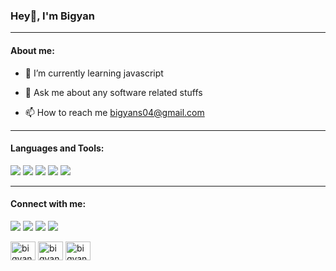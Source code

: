 ### Hey👋, I'm Bigyan

---

<h4 align="left">About me:</h4>

- 🌱 I’m currently learning javascript

- 💬 Ask me about any software related stuffs

- 📫 How to reach me bigyans04@gmail.com

---

<h4 align="left">Languages and Tools:</h4>
<p align="left">
  <img src="https://img.shields.io/badge/-HTML5-E34C26?style=flat&logo=html5&logoColor=white"/>
  <img src="https://img.shields.io/badge/-CSS3-264de4?style=flat&logo=css3&logoColor=white"/>
  <img src="https://img.shields.io/badge/-Tailwindcss-06b6d4?style=flat&logo=tailwindcss&logoColor=white"/>
  <img src="https://img.shields.io/badge/-Javascript-F7DF1E?style=flat&logo=javascript&logoColor=white"/>
  <img src="https://img.shields.io/badge/-React-1c2c4c?style=flat&logo=react&logoColor=88dded"/>
</p>

---

<h4 align="left">Connect with me:</h4>
<p align="left">
<img src="[![Facebook Badge](https://img.shields.io/badge/-facebook-1877F2?style=flat&logo=facebook&logoColor=white)](https://www.facebook.com/bigyan.stha.1234)"/>
<img src="https://img.shields.io/badge/-facebook-1877F2?style=flat&logo=facebook&logoColor=white?link=[https://example.com](https://www.facebook.com/bigyan.stha.1234?mibextid=ZbWKwL)"/>
<img src="https://img.shields.io/badge/-twitter-2a2d30?style=flat&logo=X&logoColor=white">
<img src="https://img.shields.io/badge/-linkedin-0077B5?style=flat&logo=linkedin&logoColor=white"/>

  <a href="https://twitter.com/bigyan shrestha" target="blank"><img align="center" src="https://raw.githubusercontent.com/rahuldkjain/github-profile-readme-generator/master/src/images/icons/Social/twitter.svg" alt="bigyan shrestha" height="30" width="40" /></a>
<a href="https://linkedin.com/in/bigyan shrestha" target="blank"><img align="center" src="https://raw.githubusercontent.com/rahuldkjain/github-profile-readme-generator/master/src/images/icons/Social/linked-in-alt.svg" alt="bigyan shrestha" height="30" width="40" /></a>
<a href="https://fb.com/bigyan shrestha" target="blank"><img align="center" src="https://raw.githubusercontent.com/rahuldkjain/github-profile-readme-generator/master/src/images/icons/Social/facebook.svg" alt="bigyan shrestha" height="30" width="40" /></a>
</p>


